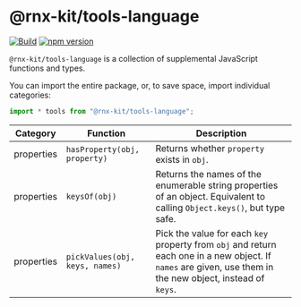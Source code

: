 # @rnx-kit/tools-language

[![Build](https://github.com/microsoft/rnx-kit/actions/workflows/build.yml/badge.svg)](https://github.com/microsoft/rnx-kit/actions/workflows/build.yml)
[![npm version](https://img.shields.io/npm/v/@rnx-kit/tools-language)](https://www.npmjs.com/package/@rnx-kit/tools-language)

`@rnx-kit/tools-language` is a collection of supplemental JavaScript functions
and types.

You can import the entire package, or, to save space, import individual
categories:

```typescript
import * tools from "@rnx-kit/tools-language";
```

<!-- The following table can be updated by running `yarn update-readme` -->
<!-- @rnx-kit/api start -->

| Category   | Function                       | Description                                                                                                                                                 |
| ---------- | ------------------------------ | ----------------------------------------------------------------------------------------------------------------------------------------------------------- |
| properties | `hasProperty(obj, property)`   | Returns whether `property` exists in `obj`.                                                                                                                 |
| properties | `keysOf(obj)`                  | Returns the names of the enumerable string properties of an object. Equivalent to calling `Object.keys()`, but type safe.                                   |
| properties | `pickValues(obj, keys, names)` | Pick the value for each `key` property from `obj` and return each one in a new object. If `names` are given, use them in the new object, instead of `keys`. |

<!-- @rnx-kit/api end -->
